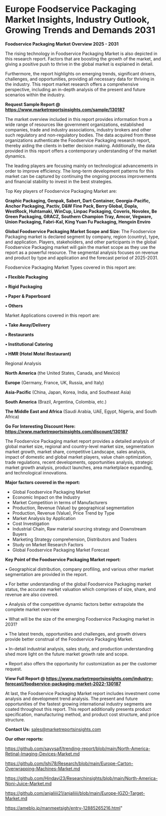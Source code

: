 # Europe Foodservice Packaging Market Insights, Industry Outlook, Growing Trends and Demands 2031

<Strong> Foodservice Packaging Market Overview 2025 - 2031</strong>

The rising technology in Foodservice Packaging Market is also depicted in this research report. Factors that are boosting the growth of the market, and giving a positive push to thrive in the global market is explained in detail.

Furthermore, the report highlights on emerging trends, significant drivers, challenges, and opportunities, providing all necessary data for thriving in the industry. This report market research offers a comprehensive perspective, including an in-depth analysis of the present and future scenarios within the industry.

<strong>Request Sample Report @ <a href=https://www.marketreportsinsights.com/sample/130187>https://www.marketreportsinsights.com/sample/130187</a></strong>

The market overview included in this report provides information from a wide range of resources like government organizations, established companies, trade and industry associations, industry brokers and other such regulatory and non-regulatory bodies. The data acquired from these organizations authenticate the Foodservice Packaging research report, thereby aiding the clients in better decision making. Additionally, the data provided in this report offers a contemporary understanding of the market dynamics.

The leading players are focusing mainly on technological advancements in order to improve efficiency. The long-term development patterns for this market can be captured by continuing the ongoing process improvements and financial stability to invest in the best strategies.

Top Key players of Foodservice Packaging Market are:

<strong>Graphic Packaging, Genpak, Sabert, Dart Container, Georgia-Pacific, Anchor Packaging, Pactiv, D&W Fine Pack, Berry Global, Dopla, WestRock, Huhtamaki, WinCup, Linpac Packaging, Coveris, Novolex, Be Green Packaging, GRACZ, Southern Champion Tray, Amcor, Vegware, Union Packaging, Fabri-Kal, King Yuan Fu Packaging, Hengxin Enviro</strong>

<strong><b>Global Foodservice Packaging Market Scope and Size:</b></strong>
The Foodservice Packaging market is declared segment by company, region (country), type, and application. Players, stakeholders, and other participants in the global Foodservice Packaging market will gain the market scope as they use the report as a powerful resource. The segmental analysis focuses on revenue and product by type and application and the forecast period of 2025-2031.

Foodservice Packaging Market Types covered in this report are:

<strong>• Flexible Packaging

• Rigid Packaging

• Paper & Paperboard

• Others</strong>

Market Applications covered in this report are:

<strong>• Take Away/Delivery

• Restaurants

• Institutional Catering

• HMR (Hotel Motel Restaurant)</strong> 

Regional Analysis

<strong>North America</strong> (the United States, Canada, and Mexico)

<strong>Europe</strong> (Germany, France, UK, Russia, and Italy)

<strong>Asia-Pacific</strong> (China, Japan, Korea, India, and Southeast Asia)

<strong>South America</strong> (Brazil, Argentina, Colombia, etc.)

<strong>The Middle East and Africa</strong> (Saudi Arabia, UAE, Egypt, Nigeria, and South Africa)

<strong>Go For Interesting Discount Here: <a href=https://www.marketreportsinsights.com/discount/130187>https://www.marketreportsinsights.com/discount/130187</a></strong>

The Foodservice Packaging market report provides a detailed analysis of global market size, regional and country-level market size, segmentation market growth, market share, competitive Landscape, sales analysis, impact of domestic and global market players, value chain optimization, trade regulations, recent developments, opportunities analysis, strategic market growth analysis, product launches, area marketplace expanding, and technological innovations.

<strong><b>Major factors covered in the report:</b></strong>
<ul>
  <li>Global Foodservice Packaging Market </li>
  <li>Economic Impact on the Industry</li>
  <li>Market Competition in terms of Manufacturers</li>
  <li>Production, Revenue (Value) by geographical segmentation</li>
  <li>Production, Revenue (Value), Price Trend by Type</li>
  <li>Market Analysis by Application</li>
  <li>Cost Investigation</li>
  <li>Industrial Chain, Raw material sourcing strategy and Downstream Buyers</li>
  <li>Marketing Strategy comprehension, Distributors and Traders</li>
  <li>Study on Market Research Factors</li>
  <li>Global Foodservice Packaging Market Forecast</li>
</ul>

<strong><b>Key Point of the Foodservice Packaging Market report:</b></strong>

• Geographical distribution, company profiling, and various other market segmentation are provided in the report.

• For better understanding of the global Foodservice Packaging market status, the accurate market valuation which comprises of size, share, and revenue are also covered.

• Analysis of the competitive dynamic factors better extrapolate the complete market overview

• What will be the size of the emerging Foodservice Packaging market in 2031?

• The latest trends, opportunities and challenges, and growth drivers provide better construal of the Foodservice Packaging Market.

• In-detail industrial analysis, sales study, and production understanding shed more light on the future market growth rate and scope.

• Report also offers the opportunity for customization as per the customer request.

<strong><b>View Full Report @ <a href=https://www.marketreportsinsights.com/industry-forecast/foodservice-packaging-market-2022-130187>https://www.marketreportsinsights.com/industry-forecast/foodservice-packaging-market-2022-130187</a></b></strong>


At last, the Foodservice Packaging Market report includes investment come analysis and development trend analysis. The present and future opportunities of the fastest growing international industry segments are coated throughout this report. This report additionally presents product specification, manufacturing method, and product cost structure, and price structure.

<strong>Contact Us:</strong>
sales@marketreportsinsights.com

<strong>Our other reports:</strong>

<a href=https://github.com/sayysaif/trending-report/blob/main/North-America-Retinal-Imaging-Devices-Market.md>https://github.com/sayysaif/trending-report/blob/main/North-America-Retinal-Imaging-Devices-Market.md</a>

<a href=https://github.com/Ishi78/Research/blob/main/Europe-Carton-Overwrapping-Machines-Market.md>https://github.com/Ishi78/Research/blob/main/Europe-Carton-Overwrapping-Machines-Market.md</a>

<a href=https://github.com/Hindavi23/Researchinsights/blob/main/North-America-Noni-Juice-Market.md>https://github.com/Hindavi23/Researchinsights/blob/main/North-America-Noni-Juice-Market.md</a>

<a href=https://github.com/anjaliiii21/anjaliiii/blob/main/Europe-IGZO-Target-Market.md>https://github.com/anjaliiii21/anjaliiii/blob/main/Europe-IGZO-Target-Market.md</a>

<a href=https://ameblo.jp/manmeetsigh/entry-12885265216.html>https://ameblo.jp/manmeetsigh/entry-12885265216.html</a>"
